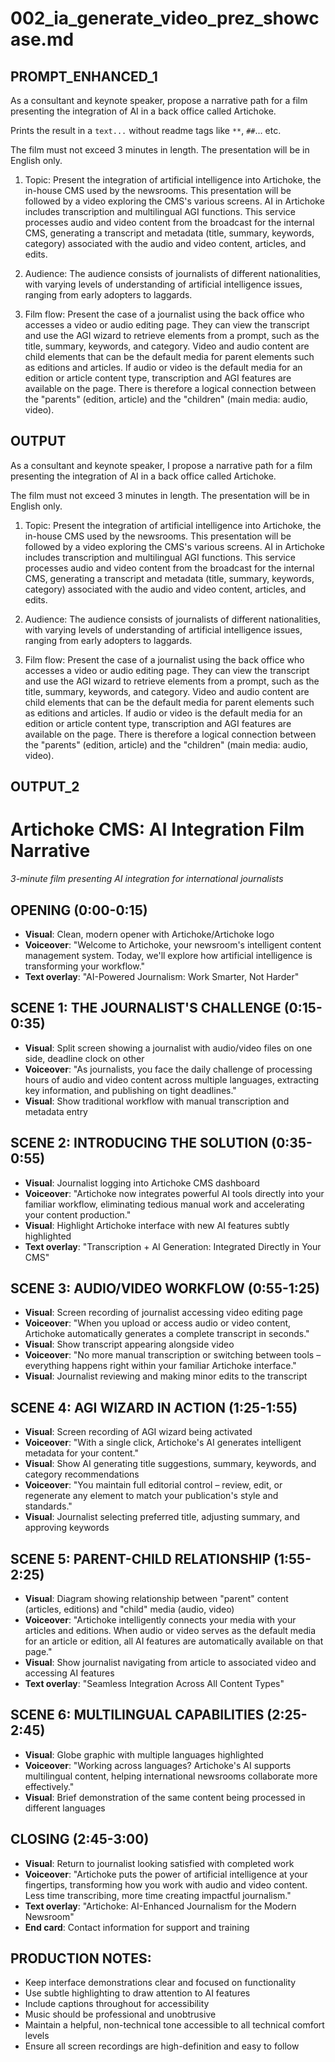 # 002_ia_generate_video_prez_showcase.md

## PROMPT_ENHANCED_1

As a consultant and keynote speaker, propose a narrative path for a film presenting the integration of AI in a back office called Artichoke.

Prints the result in a ```text...``` without readme tags like `**`, `##`... etc.

The film must not exceed 3 minutes in length. The presentation will be in English only.

1. Topic: Present the integration of artificial intelligence into Artichoke, the in-house CMS used by the newsrooms. This presentation will be followed by a video exploring the CMS's various screens. AI in Artichoke includes transcription and multilingual AGI functions. This service processes audio and video content from the broadcast for the internal CMS, generating a transcript and metadata (title, summary, keywords, category) associated with the audio and video content, articles, and edits.

2. Audience: The audience consists of journalists of different nationalities, with varying levels of understanding of artificial intelligence issues, ranging from early adopters to laggards.

3. Film flow: Present the case of a journalist using the back office who accesses a video or audio editing page. They can view the transcript and use the AGI wizard to retrieve elements from a prompt, such as the title, summary, keywords, and category. Video and audio content are child elements that can be the default media for parent elements such as editions and articles. If audio or video is the default media for an edition or article content type, transcription and AGI features are available on the page. There is therefore a logical connection between the "parents" (edition, article) and the "children" (main media: audio, video).


## OUTPUT
As a consultant and keynote speaker, I propose a narrative path for a film presenting the integration of AI in a back office called Artichoke.

The film must not exceed 3 minutes in length. The presentation will be in English only.

1. Topic: Present the integration of artificial intelligence into Artichoke, the in-house CMS used by the newsrooms. This presentation will be followed by a video exploring the CMS's various screens. AI in Artichoke includes transcription and multilingual AGI functions. This service processes audio and video content from the broadcast for the internal CMS, generating a transcript and metadata (title, summary, keywords, category) associated with the audio and video content, articles, and edits.

2. Audience: The audience consists of journalists of different nationalities, with varying levels of understanding of artificial intelligence issues, ranging from early adopters to laggards.

3. Film flow: Present the case of a journalist using the back office who accesses a video or audio editing page. They can view the transcript and use the AGI wizard to retrieve elements from a prompt, such as the title, summary, keywords, and category. Video and audio content are child elements that can be the default media for parent elements such as editions and articles. If audio or video is the default media for an edition or article content type, transcription and AGI features are available on the page. There is therefore a logical connection between the "parents" (edition, article) and the "children" (main media: audio, video).


## OUTPUT_2
#  Artichoke CMS: AI Integration Film Narrative
*3-minute film presenting AI integration for international journalists*

## OPENING (0:00-0:15)
- **Visual**: Clean, modern opener with Artichoke/Artichoke logo
- **Voiceover**: "Welcome to Artichoke, your newsroom's intelligent content management system. Today, we'll explore how artificial intelligence is transforming your workflow."
- **Text overlay**: "AI-Powered Journalism: Work Smarter, Not Harder"

## SCENE 1: THE JOURNALIST'S CHALLENGE (0:15-0:35)
- **Visual**: Split screen showing a journalist with audio/video files on one side, deadline clock on other
- **Voiceover**: "As journalists, you face the daily challenge of processing hours of audio and video content across multiple languages, extracting key information, and publishing on tight deadlines."
- **Visual**: Show traditional workflow with manual transcription and metadata entry

## SCENE 2: INTRODUCING THE SOLUTION (0:35-0:55)
- **Visual**: Journalist logging into Artichoke CMS dashboard
- **Voiceover**: "Artichoke now integrates powerful AI tools directly into your familiar workflow, eliminating tedious manual work and accelerating your content production."
- **Visual**: Highlight Artichoke interface with new AI features subtly highlighted
- **Text overlay**: "Transcription + AI Generation: Integrated Directly in Your CMS"

## SCENE 3: AUDIO/VIDEO WORKFLOW (0:55-1:25)
- **Visual**: Screen recording of journalist accessing video editing page
- **Voiceover**: "When you upload or access audio or video content, Artichoke automatically generates a complete transcript in seconds."
- **Visual**: Show transcript appearing alongside video
- **Voiceover**: "No more manual transcription or switching between tools – everything happens right within your familiar Artichoke interface."
- **Visual**: Journalist reviewing and making minor edits to the transcript

## SCENE 4: AGI WIZARD IN ACTION (1:25-1:55)
- **Visual**: Screen recording of AGI wizard being activated
- **Voiceover**: "With a single click, Artichoke's AI generates intelligent metadata for your content."
- **Visual**: Show AI generating title suggestions, summary, keywords, and category recommendations
- **Voiceover**: "You maintain full editorial control – review, edit, or regenerate any element to match your publication's style and standards."
- **Visual**: Journalist selecting preferred title, adjusting summary, and approving keywords

## SCENE 5: PARENT-CHILD RELATIONSHIP (1:55-2:25)
- **Visual**: Diagram showing relationship between "parent" content (articles, editions) and "child" media (audio, video)
- **Voiceover**: "Artichoke intelligently connects your media with your articles and editions. When audio or video serves as the default media for an article or edition, all AI features are automatically available on that page."
- **Visual**: Show journalist navigating from article to associated video and accessing AI features
- **Text overlay**: "Seamless Integration Across All Content Types"

## SCENE 6: MULTILINGUAL CAPABILITIES (2:25-2:45)
- **Visual**: Globe graphic with multiple languages highlighted
- **Voiceover**: "Working across languages? Artichoke's AI supports multilingual content, helping international newsrooms collaborate more effectively."
- **Visual**: Brief demonstration of the same content being processed in different languages

## CLOSING (2:45-3:00)
- **Visual**: Return to journalist looking satisfied with completed work
- **Voiceover**: "Artichoke puts the power of artificial intelligence at your fingertips, transforming how you work with audio and video content. Less time transcribing, more time creating impactful journalism."
- **Text overlay**: "Artichoke: AI-Enhanced Journalism for the Modern Newsroom"
- **End card**: Contact information for support and training

## PRODUCTION NOTES:
- Keep interface demonstrations clear and focused on functionality
- Use subtle highlighting to draw attention to AI features
- Include captions throughout for accessibility
- Music should be professional and unobtrusive
- Maintain a helpful, non-technical tone accessible to all technical comfort levels
- Ensure all screen recordings are high-definition and easy to follow
